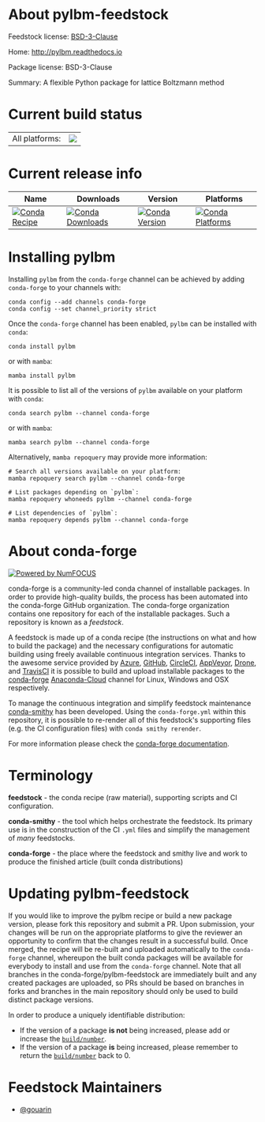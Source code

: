 About pylbm-feedstock
=====================

Feedstock license: [BSD-3-Clause](https://github.com/conda-forge/pylbm-feedstock/blob/main/LICENSE.txt)

Home: http://pylbm.readthedocs.io

Package license: BSD-3-Clause

Summary: A flexible Python package for lattice Boltzmann method

Current build status
====================


<table><tr><td>All platforms:</td>
    <td>
      <a href="https://dev.azure.com/conda-forge/feedstock-builds/_build/latest?definitionId=6922&branchName=main">
        <img src="https://dev.azure.com/conda-forge/feedstock-builds/_apis/build/status/pylbm-feedstock?branchName=main">
      </a>
    </td>
  </tr>
</table>

Current release info
====================

| Name | Downloads | Version | Platforms |
| --- | --- | --- | --- |
| [![Conda Recipe](https://img.shields.io/badge/recipe-pylbm-green.svg)](https://anaconda.org/conda-forge/pylbm) | [![Conda Downloads](https://img.shields.io/conda/dn/conda-forge/pylbm.svg)](https://anaconda.org/conda-forge/pylbm) | [![Conda Version](https://img.shields.io/conda/vn/conda-forge/pylbm.svg)](https://anaconda.org/conda-forge/pylbm) | [![Conda Platforms](https://img.shields.io/conda/pn/conda-forge/pylbm.svg)](https://anaconda.org/conda-forge/pylbm) |

Installing pylbm
================

Installing `pylbm` from the `conda-forge` channel can be achieved by adding `conda-forge` to your channels with:

```
conda config --add channels conda-forge
conda config --set channel_priority strict
```

Once the `conda-forge` channel has been enabled, `pylbm` can be installed with `conda`:

```
conda install pylbm
```

or with `mamba`:

```
mamba install pylbm
```

It is possible to list all of the versions of `pylbm` available on your platform with `conda`:

```
conda search pylbm --channel conda-forge
```

or with `mamba`:

```
mamba search pylbm --channel conda-forge
```

Alternatively, `mamba repoquery` may provide more information:

```
# Search all versions available on your platform:
mamba repoquery search pylbm --channel conda-forge

# List packages depending on `pylbm`:
mamba repoquery whoneeds pylbm --channel conda-forge

# List dependencies of `pylbm`:
mamba repoquery depends pylbm --channel conda-forge
```


About conda-forge
=================

[![Powered by
NumFOCUS](https://img.shields.io/badge/powered%20by-NumFOCUS-orange.svg?style=flat&colorA=E1523D&colorB=007D8A)](https://numfocus.org)

conda-forge is a community-led conda channel of installable packages.
In order to provide high-quality builds, the process has been automated into the
conda-forge GitHub organization. The conda-forge organization contains one repository
for each of the installable packages. Such a repository is known as a *feedstock*.

A feedstock is made up of a conda recipe (the instructions on what and how to build
the package) and the necessary configurations for automatic building using freely
available continuous integration services. Thanks to the awesome service provided by
[Azure](https://azure.microsoft.com/en-us/services/devops/), [GitHub](https://github.com/),
[CircleCI](https://circleci.com/), [AppVeyor](https://www.appveyor.com/),
[Drone](https://cloud.drone.io/welcome), and [TravisCI](https://travis-ci.com/)
it is possible to build and upload installable packages to the
[conda-forge](https://anaconda.org/conda-forge) [Anaconda-Cloud](https://anaconda.org/)
channel for Linux, Windows and OSX respectively.

To manage the continuous integration and simplify feedstock maintenance
[conda-smithy](https://github.com/conda-forge/conda-smithy) has been developed.
Using the ``conda-forge.yml`` within this repository, it is possible to re-render all of
this feedstock's supporting files (e.g. the CI configuration files) with ``conda smithy rerender``.

For more information please check the [conda-forge documentation](https://conda-forge.org/docs/).

Terminology
===========

**feedstock** - the conda recipe (raw material), supporting scripts and CI configuration.

**conda-smithy** - the tool which helps orchestrate the feedstock.
                   Its primary use is in the construction of the CI ``.yml`` files
                   and simplify the management of *many* feedstocks.

**conda-forge** - the place where the feedstock and smithy live and work to
                  produce the finished article (built conda distributions)


Updating pylbm-feedstock
========================

If you would like to improve the pylbm recipe or build a new
package version, please fork this repository and submit a PR. Upon submission,
your changes will be run on the appropriate platforms to give the reviewer an
opportunity to confirm that the changes result in a successful build. Once
merged, the recipe will be re-built and uploaded automatically to the
`conda-forge` channel, whereupon the built conda packages will be available for
everybody to install and use from the `conda-forge` channel.
Note that all branches in the conda-forge/pylbm-feedstock are
immediately built and any created packages are uploaded, so PRs should be based
on branches in forks and branches in the main repository should only be used to
build distinct package versions.

In order to produce a uniquely identifiable distribution:
 * If the version of a package **is not** being increased, please add or increase
   the [``build/number``](https://docs.conda.io/projects/conda-build/en/latest/resources/define-metadata.html#build-number-and-string).
 * If the version of a package **is** being increased, please remember to return
   the [``build/number``](https://docs.conda.io/projects/conda-build/en/latest/resources/define-metadata.html#build-number-and-string)
   back to 0.

Feedstock Maintainers
=====================

* [@gouarin](https://github.com/gouarin/)


